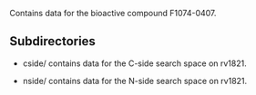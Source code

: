 Contains data for the bioactive compound F1074-0407.

## Subdirectories

- cside/ contains data for the C-side search space on rv1821.

- nside/ contains data for the N-side search space on rv1821.

